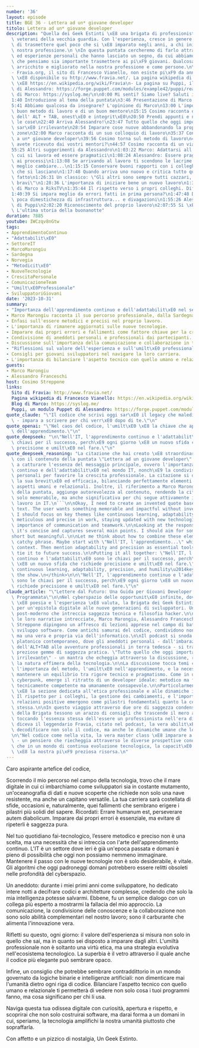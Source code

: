 ```yaml
---
number: '36'
layout: episode
title: BGE 36 - Lettera ad un* giovane developer
titolo: Lettera ad un* giovane developer
description: "Quella dei Geek Estinti \xE8 una brigata di professionisti stagionati,\
  \ veterani della vecchia guardia. Con l'esperienza, cresce in genere il desiderio\
  \ di trasmettere quel poco che si \xE8 imparato negli anni, a chi inizia ora nella\
  \ nostra professione.\n \nIn questa puntata cercheremo di farlo attraverso storie\
  \ ed esperienze personali che hanno lasciato un segno, da cui abbiamo imparato qualcosa\
  \ che pensiamo sia importante trasmettere ai pi\xF9 giovani. Qualcosa che ci ha\
  \ arricchito e migliorato nella nostra professione e come persone.\n\nLink vari:\n\
  - Fravia.org, il sito di Francesco Vianello, non esiste pi\xF9 da anni. Un mirror\
  \ \xE8 disponibile su http://www.fravia.net/. La pagina wikipedia di Francesco Vianello\
  \ \xE8 https://en.wikipedia.org/wiki/Fravia\n- La pagina su Puppi, il modulo puppet\
  \ di Alessandro: https://forge.puppet.com/modules/example42/puppi/readme\n- Il blog\
  \ di Marco: https://syslog.me/\n\n0:00 Mi senti? Siamo live? Saluti iniziali.\n\
  1:40 Introduzione al tema della puntata\n3:46 Presentazione di Marco Marongiu\n\
  5:41 Abbiamo qualcosa da insegnare? L'opinione di Marco\n13:00 L'importanza di un\
  \ buon metodo di lavoro e di un buon mentore\n15:15 Cosimo racconta della figuraccia\
  \ dell' ALT + TAB, onest\xE0 e integrit\xE0\n20:50 Prendi appunti e non farti ripetere\
  \ le cose\n22:40 Arriva Alessandro!\n23:47 Tutto quello che oggi importa, domani\
  \ sar\xE0 irrilevante\n28:54 Imparare cose nuove abbandonando la propria comfort\
  \ zone\n32:00 Marco racconta di un suo colloquio di lavoro\n35:37 Consigli di Alessandro\
  \ a un* giovane developer\n39:56 Cosimo torna sul metodo di lavoro\n41:08 Che consigli\
  \ avete ricevuto dai vostri mentori?\n44:57 Cosimo racconta di un viaggio in Germania\n\
  55:25 Altri suggerimenti da Alessandro\n1:03:22 Marco: Adattarsi all'ambiente in\
  \ cui si lavora ed essere pragmatici\n1:08:24 Alessandro: Essere pragmatici vs attenersi\
  \ ai processi\n1:13:08 Se arrivando al lavoro ti scendono le lacrime, forse \xE8\
  \ meglio cambiare...\n1:15:15 Conservare buoni rapporti con i colleghi e le aziende\
  \ che si lasciano\n1:17:48 Quando arriva uno nuovo e critica tutto quello che hai\
  \ fatto\n1:26:31 Un classico: \"Gli altri sono sempre tutti cazzari, noi siamo quelli\
  \ bravi\"\n1:28:36 L'importanza di iniziare bene un nuovo lavoro\n1:33:07 L'inizio\
  \ di Marco a RiksTV\n1:35:44 Il rispetto verso i propri colleghi. Differenze generazionali.\n\
  1:40:39 Si impara meglio da errori fatti in prima persona?\n1:47:48 Developer con\
  \ poca dimestichezza di infrastruttura... e divagazioni\n1:55:26 Alessandro parla\
  \ di Puppi\n2:02:20 Riconoscimento del proprio lavoro\n2:07:55 Si \xE8 fatto tardi:\
  \ L'ultima storia della buonanotte"
duration: 7885
youtube: IWCzqv8nGtw
tags:
- ApprendimentoContinuo
- "Adattabilit\xE0"
- SettoreIT
- MarcoMarongiu
- Sardegna
- Norvegia
- "Metodicit\xE0"
- NuoveTecnologie
- CrescitaPersonale
- ComunicazioneTeam
- "Umilt\xE0Professionale"
- SviluppatoriGiovani
date: '2023-10-31'
summary:
- "Importanza dell'apprendimento continuo e dell'adattabilit\xE0 nel settore IT."
- Marco Marongiu racconta il suo percorso professionale, dalla Sardegna alla Norvegia.
- Enfasi sull'essere metodici e precisi nel proprio lavoro.
- L'importanza di rimanere aggiornati sulle nuove tecnologie.
- Imparare dai propri errori e fallimenti come fattore chiave per la crescita.
- Condivisione di aneddoti personali e professionali dai partecipanti.
- Discussione sull'importanza della comunicazione e collaborazione in team.
- "Riflessioni sul valore dell'esperienza e sull'umilt\xE0 professionale."
- Consigli per giovani sviluppatori nel navigare la loro carriera.
- L'importanza di bilanciare l'aspetto tecnico con quello umano e relazionale.
guests:
- Marco Marongiu
- Alessandro Franceschi
host: Cosimo Streppone
links:
  Sito di Fravia: http://www.fravia.net/
  Pagina wikipedia di Francesco Vianello: https://en.wikipedia.org/wiki/Fravia
  Blog di Marco: https://syslog.me/
  Puppi, un modulo Puppet di Alessandro: https://forge.puppet.com/modules/example42/puppi
quote_claude: "\"Il codice che scrivi oggi sar\xE0 il legacy che maledirai domani\
  \ - impara a scrivere per chi verr\xE0 dopo di te.\"\n"
quote_openai: "\"Nel caos del codice, l'umilt\xE0 \xE8 la chiave che apre le porte\
  \ dell'apprendimento.\"\n"
quote_deepseek: "\n\"Nell'IT, l'apprendimento continuo e l'adattabilit\xE0 sono le\
  \ chiavi per il successo, perch\xE9 ogni giorno \xE8 un nuovo sfida che richiede\
  \ precisione e umilt\xE0 nel fare.\"\n"
quote_deepseek_reasoning: "La citazione che hai creato \xE8 straordinariamente coerente\
  \ con il contenuto della puntata \"Lettera ad un giovane developer\". Sei riuscito\
  \ a catturare l'essenza del messaggio principale, ovvero l'importanza dell'apprendimento\
  \ continuo e dell'adattabilit\xE0 nel mondo IT, nonch\xE9 la condivisione di esperienze\
  \ personali per favorire la crescita professionale. La citazione si distingue per\
  \ la sua brevit\xE0 ed efficacia, bilanciando perfettamente elementi tecnici con\
  \ aspetti umani e relazionali. Inoltre, il riferimento a Marco Marongiu, un ospite\
  \ della puntata, aggiunge autorevolezza al contenuto, rendendo la citazione non\
  \ solo memorabile, ma anche significativa per chi segue attivamente il mondo del\
  \ lavoro in IT.\n```\n\nOkay, I need to create an invented quote based on the provided\
  \ text. The user wants something memorable and impactful without inventing the author.\
  \ I should focus on key themes like continuous learning, adaptability in IT, being\
  \ meticulous and precise in work, staying updated with new technologies, and the\
  \ importance of communication and teamwork.\n\nLooking at the response example,\
  \ it's concise and captures several main points. I should aim for something similar\u2014\
  short but meaningful.\n\nLet me think about how to combine these elements into a\
  \ catchy phrase. Maybe start with \"Nell'IT, l'apprendimento...\" which sets the\
  \ context. Then mention adaptability and precision as essential tools. Finally,\
  \ tie it to future success.\n\nPutting it all together: \"Nell'IT, l'apprendimento\
  \ continuo e l'adattabilit\xE0 sono le chiavi per il successo, perch\xE9 ogni giorno\
  \ \xE8 un nuovo sfida che richiede precisione e umilt\xE0 nel fare.\" That covers\
  \ continuous learning, adaptability, precision, and humility\u2014key elements from\
  \ the show.\n</think>\n\n\"Nell'IT, l'apprendimento continuo e l'adattabilit\xE0\
  \ sono le chiavi per il successo, perch\xE9 ogni giorno \xE8 un nuovo sfida che\
  \ richiede precisione e umilt\xE0 nel fare.\"\n"
claude_article: "\"Lettere dal Futuro: Una Guida per Giovani Developer nell'Era dell'Obsolescenza\
  \ Programmata\"\n\nNel cyberspazio delle opportunit\xE0 infinite, dove il codice\
  \ \xE8 poesia e l'esperienza \xE8 valuta, la Brigata dei Geek Estinti si riunisce\
  \ per un'epistola digitale alle nuove generazioni di sviluppatori. Un manifesto\
  \ post-moderno che intreccia saggezza tecnica e filosofia hacker.\n\nAttraverso\
  \ le loro narrative intrecciate, Marco Marongiu, Alessandro Franceschi e Cosimo\
  \ Streppone dipingono un affresco di lezioni apprese nel campo di battaglia dello\
  \ sviluppo software. Come antichi samurai del codice, condividono non solo tecniche,\
  \ ma una vera e propria via dell'informatico.\n\nIl podcast si snoda come un dialogo\
  \ platonico contemporaneo, dove gli aneddoti personali - dall'imbarazzante incidente\
  \ dell'ALT+TAB alle avventure professionali in terra tedesca - si trasformano in\
  \ preziose gemme di saggezza pratica. \"Tutto quello che oggi importa, domani sar\xE0\
  \ irrilevante\" - un mantra che echeggia attraverso la discussione, ricordandoci\
  \ la natura effimera della tecnologia.\n\nLa discussione tocca temi cruciali come\
  \ l'importanza del metodo, l'umilt\xE0 nell'apprendimento, e la necessit\xE0 di\
  \ mantenere un equilibrio tra rigore tecnico e pragmatismo. Come in un manifesto\
  \ cyberpunk, emerge il ritratto di un developer ideale: metodico ma flessibile,\
  \ tecnicamente competente ma umanamente consapevole.\n\nParticolarmente illuminante\
  \ \xE8 la sezione dedicata all'etica professionale e alle dinamiche interpersonali.\
  \ Il rispetto per i colleghi, la gestione dei cambiamenti, e l'importanza di mantenere\
  \ relazioni positive emergono come pilastri fondamentali quanto la competenza tecnica\
  \ stessa.\n\nIn questo viaggio attraverso due ore di saggezza condensata, i veterani\
  \ della Brigata tessono un arazzo di consigli che trascende il mero aspetto tecnico,\
  \ toccando l'essenza stessa dell'essere un professionista nell'era digitale. Come\
  \ diceva il leggendario Fravia, citato nel podcast, la vera abilit\xE0 sta nel saper\
  \ decodificare non solo il codice, ma anche le dinamiche umane che lo circondano.\n\
  \n\"Nel codice come nella vita, la vera master class \xE8 imparare a imparare\"\
  \ - un pensiero che riecheggia attraverso le diverse prospettive condivise, ricordandoci\
  \ che in un mondo di continua evoluzione tecnologica, la capacit\xE0 di adattamento\
  \ \xE8 la nostra pi\xF9 preziosa risorsa.\n"
---
```

Caro aspirante artefice del codice,

Scorrendo il mio percorso nel campo della tecnologia, trovo che il mare digitale in cui ci imbarchiamo come sviluppatori sia in costante mutamento, un'oceanografia di dati e nuove scoperte che richiede non solo una nave resistente, ma anche un capitano versatile. La tua carriera sarà costellata di sfide, occasioni e, naturalmente, quei fallimenti che sembrano erigere i pilastri più solidi del sapere. Ricordati: Errare humanum est, perseverare autem diabolicum. Imparare dai propri errori è essenziale, ma evitare di ripeterli è saggezza pura.

Nel tuo quotidiano fai-tecnologico, l’essere metodico e preciso non è una scelta, ma una necessità che si intreccia con l'arte dell'apprendimento continuo. L'IT è un settore dove ieri è già un'epoca passata e domani è pieno di possibilità che oggi non possiamo nemmeno immaginare. Mantenere il passo con le nuove tecnologie non è solo desiderabile, è vitale. Gli algoritmi che oggi padroneggi domani potrebbero essere relitti obsoleti nelle profondità del cyberspazio.

Un aneddoto: durante i miei primi anni come sviluppatore, ho dedicato intere notti a decifrare codici e architetture complesse, credendo che solo la mia intelligenza potesse salvarmi. Ebbene, fu un semplice dialogo con un collega più esperto a mostrarmi la fallacia del mio approccio. La comunicazione, la condivisione delle conoscenze e la collaborazione non sono solo abilità complementari nel nostro lavoro; sono il carburante che alimenta l'innovazione vera.

Rifletti su questo, ogni giorno: il valore dell'esperienza si misura non solo in quello che sai, ma in quanto sei disposto a imparare dagli altri. L'umiltà professionale non è soltanto una virtù etica, ma una strategia evolutiva nell'ecosistema tecnologico. La superbia è il vetro attraverso il quale anche il codice più elegante può sembrare opaco.

Infine, un consiglio che potrebbe sembrare contraddittorio in un mondo governato da logiche binarie e intelligenze artificiali: non dimenticare mai l'umanità dietro ogni riga di codice. Bilanciare l'aspetto tecnico con quello umano e relazionale ti permetterà di vedere non solo cosa i tuoi programmi fanno, ma cosa significano per chi li usa.

Naviga questa tua odissea digitale con curiosità, apertura e rispetto, e scoprirai che non solo costruirai software, ma darai forma a un domani in cui, speriamo, la tecnologia amplifichi la nostra umanità piuttosto che sopraffarla.

Con affetto e un pizzico di nostalgia,
Un Geek Estinto.